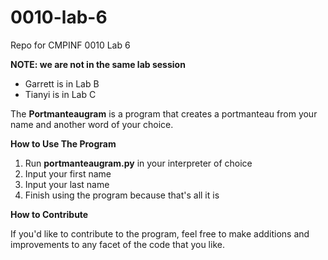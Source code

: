 # 0010-lab-6
Repo for CMPINF 0010 Lab 6

**NOTE: we are not in the same lab session**
- Garrett is in Lab B
- Tianyi is in Lab C

The **Portmanteaugram** is a program that creates a portmanteau from your name and another word of your choice.

**How to Use The Program**
1. Run **portmanteaugram.py** in your interpreter of choice
2. Input your first name
3. Input your last name
4. Finish using the program because that's all it is

**How to Contribute**

If you'd like to contribute to the program, feel free to make additions and improvements to any facet of the code that you like.